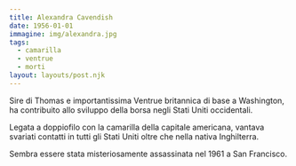 ```yaml
---
title: Alexandra Cavendish
date: 1956-01-01
immagine: img/alexandra.jpg
tags:
  - camarilla
  - ventrue
  - morti
layout: layouts/post.njk
---
```


Sire di Thomas e importantissima Ventrue britannica di base a Washington, ha contribuito allo sviluppo della borsa negli Stati Uniti occidentali.

Legata a doppiofilo con la camarilla della capitale americana, vantava svariati contatti in tutti gli Stati Uniti oltre che nella nativa Inghilterra.

Sembra essere stata misteriosamente assassinata nel 1961 a San Francisco.